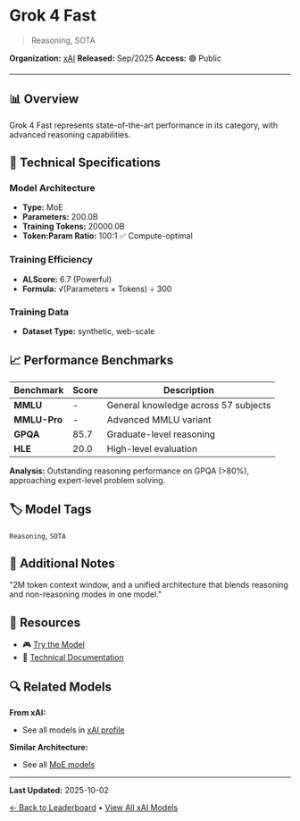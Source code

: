# Grok 4 Fast

> Reasoning, SOTA

**Organization:** [xAI](../../labs/xai.md)
**Released:** Sep/2025
**Access:** 🟢 Public

---

## 📊 Overview

Grok 4 Fast represents state-of-the-art performance in its category, with advanced reasoning capabilities.

## 🔧 Technical Specifications

### Model Architecture
- **Type:** MoE
- **Parameters:** 200.0B
- **Training Tokens:** 20000.0B
- **Token:Param Ratio:** 100:1 ✅ Compute-optimal

### Training Efficiency
- **ALScore:** 6.7 (Powerful)
- **Formula:** √(Parameters × Tokens) ÷ 300

### Training Data
- **Dataset Type:** synthetic, web-scale

## 📈 Performance Benchmarks

| Benchmark | Score | Description |
|-----------|-------|-------------|
| **MMLU** | - | General knowledge across 57 subjects |
| **MMLU-Pro** | - | Advanced MMLU variant |
| **GPQA** | 85.7 | Graduate-level reasoning |
| **HLE** | 20.0 | High-level evaluation |

**Analysis:** Outstanding reasoning performance on GPQA (>80%), approaching expert-level problem solving.

## 🏷️ Model Tags

`Reasoning`, `SOTA`

## 📝 Additional Notes

"2M token context window, and a unified architecture that blends reasoning and non-reasoning modes in one model."

## 🔗 Resources

- 🎮 [Try the Model](https://grok.com/)
- 📄 [Technical Documentation](https://x.ai/news/grok-4-fast)

## 🔍 Related Models

**From xAI:**
- See all models in [xAI profile](../../labs/xai.md)

**Similar Architecture:**
- See all [MoE models](../../architectures/moe.md)

---

**Last Updated:** 2025-10-02

[← Back to Leaderboard](../../README.md) • [View All xAI Models](../../labs/xai.md)
